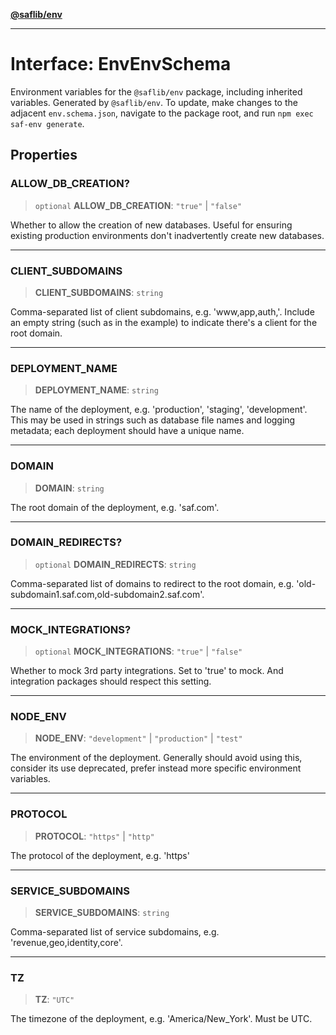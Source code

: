 [**@saflib/env**](../index.md)

---

# Interface: EnvEnvSchema

Environment variables for the `@saflib/env` package, including inherited variables.
Generated by `@saflib/env`. To update, make changes to the adjacent `env.schema.json`, navigate to the package root, and run `npm exec saf-env generate`.

## Properties

### ALLOW_DB_CREATION?

> `optional` **ALLOW_DB_CREATION**: `"true"` \| `"false"`

Whether to allow the creation of new databases. Useful for ensuring existing production environments don't inadvertently create new databases.

---

### CLIENT_SUBDOMAINS

> **CLIENT_SUBDOMAINS**: `string`

Comma-separated list of client subdomains, e.g. 'www,app,auth,'. Include an empty string (such as in the example) to indicate there's a client for the root domain.

---

### DEPLOYMENT_NAME

> **DEPLOYMENT_NAME**: `string`

The name of the deployment, e.g. 'production', 'staging', 'development'. This may be used in strings such as database file names and logging metadata; each deployment should have a unique name.

---

### DOMAIN

> **DOMAIN**: `string`

The root domain of the deployment, e.g. 'saf.com'.

---

### DOMAIN_REDIRECTS?

> `optional` **DOMAIN_REDIRECTS**: `string`

Comma-separated list of domains to redirect to the root domain, e.g. 'old-subdomain1.saf.com,old-subdomain2.saf.com'.

---

### MOCK_INTEGRATIONS?

> `optional` **MOCK_INTEGRATIONS**: `"true"` \| `"false"`

Whether to mock 3rd party integrations. Set to 'true' to mock. And integration packages should respect this setting.

---

### NODE_ENV

> **NODE_ENV**: `"development"` \| `"production"` \| `"test"`

The environment of the deployment. Generally should avoid using this, consider its use deprecated, prefer instead more specific environment variables.

---

### PROTOCOL

> **PROTOCOL**: `"https"` \| `"http"`

The protocol of the deployment, e.g. 'https'

---

### SERVICE_SUBDOMAINS

> **SERVICE_SUBDOMAINS**: `string`

Comma-separated list of service subdomains, e.g. 'revenue,geo,identity,core'.

---

### TZ

> **TZ**: `"UTC"`

The timezone of the deployment, e.g. 'America/New_York'. Must be UTC.
